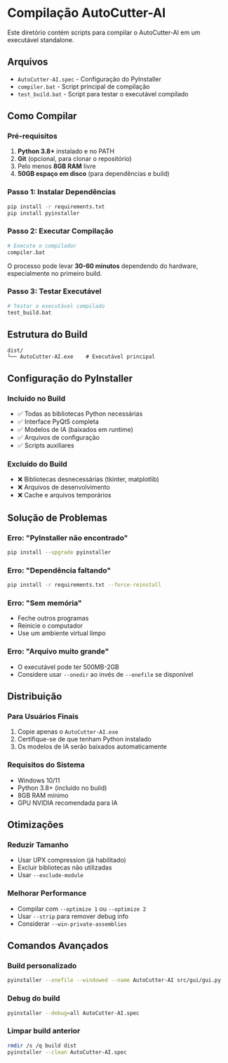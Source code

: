 # Compilação AutoCutter-AI

Este diretório contém scripts para compilar o AutoCutter-AI em um executável standalone.

## Arquivos

- `AutoCutter-AI.spec` - Configuração do PyInstaller
- `compiler.bat` - Script principal de compilação
- `test_build.bat` - Script para testar o executável compilado

## Como Compilar

### Pré-requisitos

1. **Python 3.8+** instalado e no PATH
2. **Git** (opcional, para clonar o repositório)
3. Pelo menos **8GB RAM** livre
4. **50GB espaço em disco** (para dependências e build)

### Passo 1: Instalar Dependências

```bash
pip install -r requirements.txt
pip install pyinstaller
```

### Passo 2: Executar Compilação

```bash
# Execute o compilador
compiler.bat
```

O processo pode levar **30-60 minutos** dependendo do hardware, especialmente no primeiro build.

### Passo 3: Testar Executável

```bash
# Testar o executável compilado
test_build.bat
```

## Estrutura do Build

```
dist/
└── AutoCutter-AI.exe    # Executável principal
```

## Configuração do PyInstaller

### Incluído no Build
- ✅ Todas as bibliotecas Python necessárias
- ✅ Interface PyQt5 completa
- ✅ Modelos de IA (baixados em runtime)
- ✅ Arquivos de configuração
- ✅ Scripts auxiliares

### Excluído do Build
- ❌ Bibliotecas desnecessárias (tkinter, matplotlib)
- ❌ Arquivos de desenvolvimento
- ❌ Cache e arquivos temporários

## Solução de Problemas

### Erro: "PyInstaller não encontrado"
```bash
pip install --upgrade pyinstaller
```

### Erro: "Dependência faltando"
```bash
pip install -r requirements.txt --force-reinstall
```

### Erro: "Sem memória"
- Feche outros programas
- Reinicie o computador
- Use um ambiente virtual limpo

### Erro: "Arquivo muito grande"
- O executável pode ter 500MB-2GB
- Considere usar `--onedir` ao invés de `--onefile` se disponível

## Distribuição

### Para Usuários Finais
1. Copie apenas o `AutoCutter-AI.exe`
2. Certifique-se de que tenham Python instalado
3. Os modelos de IA serão baixados automaticamente

### Requisitos do Sistema
- Windows 10/11
- Python 3.8+ (incluído no build)
- 8GB RAM mínimo
- GPU NVIDIA recomendada para IA

## Otimizações

### Reduzir Tamanho
- Usar UPX compression (já habilitado)
- Excluir bibliotecas não utilizadas
- Usar `--exclude-module`

### Melhorar Performance
- Compilar com `--optimize 1` ou `--optimize 2`
- Usar `--strip` para remover debug info
- Considerar `--win-private-assemblies`

## Comandos Avançados

### Build personalizado
```bash
pyinstaller --onefile --windowed --name AutoCutter-AI src/gui/gui.py
```

### Debug do build
```bash
pyinstaller --debug=all AutoCutter-AI.spec
```

### Limpar build anterior
```bash
rmdir /s /q build dist
pyinstaller --clean AutoCutter-AI.spec
```